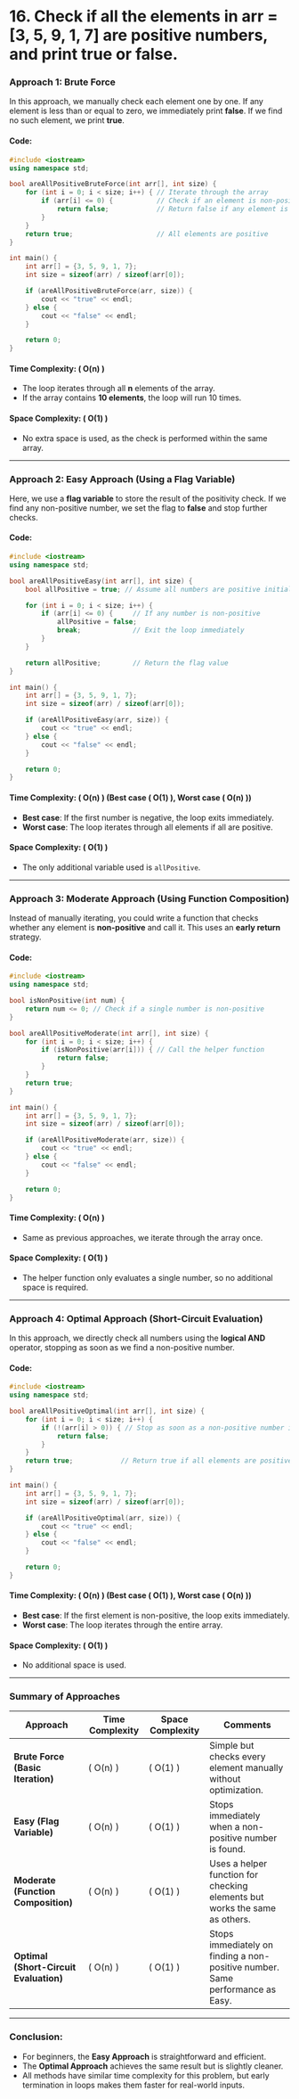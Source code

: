 # 16. Check if all the elements in arr = [3, 5, 9, 1, 7] are positive numbers, and print true or false.


### **Approach 1: Brute Force**

In this approach, we manually check each element one by one. If any element is less than or equal to zero, we immediately print **false**. If we find no such element, we print **true**.

#### Code:
```cpp
#include <iostream>
using namespace std;

bool areAllPositiveBruteForce(int arr[], int size) {
    for (int i = 0; i < size; i++) { // Iterate through the array
        if (arr[i] <= 0) {           // Check if an element is non-positive
            return false;            // Return false if any element is <= 0
        }
    }
    return true;                     // All elements are positive
}

int main() {
    int arr[] = {3, 5, 9, 1, 7};
    int size = sizeof(arr) / sizeof(arr[0]);

    if (areAllPositiveBruteForce(arr, size)) {
        cout << "true" << endl;
    } else {
        cout << "false" << endl;
    }

    return 0;
}
```

#### **Time Complexity**: \( O(n) \)
- The loop iterates through all **n** elements of the array.
- If the array contains **10 elements**, the loop will run 10 times.

#### **Space Complexity**: \( O(1) \)
- No extra space is used, as the check is performed within the same array.

---

### **Approach 2: Easy Approach (Using a Flag Variable)**

Here, we use a **flag variable** to store the result of the positivity check. If we find any non-positive number, we set the flag to **false** and stop further checks.

#### Code:
```cpp
#include <iostream>
using namespace std;

bool areAllPositiveEasy(int arr[], int size) {
    bool allPositive = true; // Assume all numbers are positive initially

    for (int i = 0; i < size; i++) {
        if (arr[i] <= 0) {     // If any number is non-positive
            allPositive = false;
            break;             // Exit the loop immediately
        }
    }

    return allPositive;        // Return the flag value
}

int main() {
    int arr[] = {3, 5, 9, 1, 7};
    int size = sizeof(arr) / sizeof(arr[0]);

    if (areAllPositiveEasy(arr, size)) {
        cout << "true" << endl;
    } else {
        cout << "false" << endl;
    }

    return 0;
}
```

#### **Time Complexity**: \( O(n) \) (Best case \( O(1) \), Worst case \( O(n) \))
- **Best case**: If the first number is negative, the loop exits immediately.
- **Worst case**: The loop iterates through all elements if all are positive.

#### **Space Complexity**: \( O(1) \)
- The only additional variable used is `allPositive`.

---

### **Approach 3: Moderate Approach (Using Function Composition)**

Instead of manually iterating, you could write a function that checks whether any element is **non-positive** and call it. This uses an **early return** strategy.

#### Code:
```cpp
#include <iostream>
using namespace std;

bool isNonPositive(int num) {
    return num <= 0; // Check if a single number is non-positive
}

bool areAllPositiveModerate(int arr[], int size) {
    for (int i = 0; i < size; i++) {
        if (isNonPositive(arr[i])) { // Call the helper function
            return false;
        }
    }
    return true;
}

int main() {
    int arr[] = {3, 5, 9, 1, 7};
    int size = sizeof(arr) / sizeof(arr[0]);

    if (areAllPositiveModerate(arr, size)) {
        cout << "true" << endl;
    } else {
        cout << "false" << endl;
    }

    return 0;
}
```

#### **Time Complexity**: \( O(n) \)
- Same as previous approaches, we iterate through the array once.

#### **Space Complexity**: \( O(1) \)
- The helper function only evaluates a single number, so no additional space is required.

---

### **Approach 4: Optimal Approach (Short-Circuit Evaluation)**

In this approach, we directly check all numbers using the **logical AND** operator, stopping as soon as we find a non-positive number.

#### Code:
```cpp
#include <iostream>
using namespace std;

bool areAllPositiveOptimal(int arr[], int size) {
    for (int i = 0; i < size; i++) {
        if (!(arr[i] > 0)) { // Stop as soon as a non-positive number is found
            return false;
        }
    }
    return true;            // Return true if all elements are positive
}

int main() {
    int arr[] = {3, 5, 9, 1, 7};
    int size = sizeof(arr) / sizeof(arr[0]);

    if (areAllPositiveOptimal(arr, size)) {
        cout << "true" << endl;
    } else {
        cout << "false" << endl;
    }

    return 0;
}
```

#### **Time Complexity**: \( O(n) \) (Best case \( O(1) \), Worst case \( O(n) \))
- **Best case**: If the first element is non-positive, the loop exits immediately.
- **Worst case**: The loop iterates through the entire array.

#### **Space Complexity**: \( O(1) \)
- No additional space is used.

---

### **Summary of Approaches**

| **Approach**                          | **Time Complexity** | **Space Complexity** | **Comments**                                                                 |
|---------------------------------------|---------------------|----------------------|------------------------------------------------------------------------------|
| **Brute Force (Basic Iteration)**     | \( O(n) \)          | \( O(1) \)           | Simple but checks every element manually without optimization.              |
| **Easy (Flag Variable)**              | \( O(n) \)          | \( O(1) \)           | Stops immediately when a non-positive number is found.                      |
| **Moderate (Function Composition)**   | \( O(n) \)          | \( O(1) \)           | Uses a helper function for checking elements but works the same as others.  |
| **Optimal (Short-Circuit Evaluation)**| \( O(n) \)          | \( O(1) \)           | Stops immediately on finding a non-positive number. Same performance as Easy.|

---

### **Conclusion**:
- For beginners, the **Easy Approach** is straightforward and efficient.
- The **Optimal Approach** achieves the same result but is slightly cleaner.
- All methods have similar time complexity for this problem, but early termination in loops makes them faster for real-world inputs.